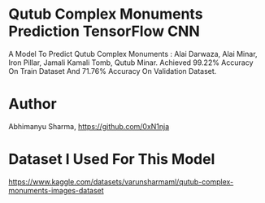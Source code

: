 # Qutub Complex Monuments Prediction TensorFlow CNN
A Model To Predict Qutub Complex Monuments : Alai Darwaza, Alai Minar, Iron Pillar, Jamali Kamali Tomb, Qutub Minar. Achieved 99.22% Accuracy On Train Dataset And 71.76% Accuracy On Validation Dataset.
# Author
Abhimanyu Sharma, https://github.com/0xN1nja
# Dataset I Used For This Model
https://www.kaggle.com/datasets/varunsharmaml/qutub-complex-monuments-images-dataset